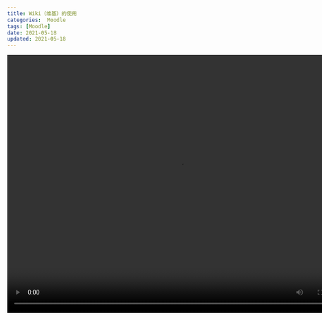 ```yaml
---
title: Wiki（维基）的使用
categories:  Moodle
tags: [Moodle]
date: 2021-05-18
updated: 2021-05-18
--- 
```


<video src="https://www.woteach.cn/pluginfile.php/961/mod_resource/content/1/5.5%20Wiki.mp4" width="800px" height="600px" controls="controls"></video>